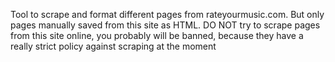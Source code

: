 Tool to scrape and format different pages from rateyourmusic.com. But only pages manually saved from this site as HTML. 
DO NOT try to scrape pages from this site online, you probably will be banned, because they have a really strict policy against scraping at the moment
